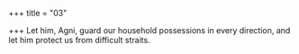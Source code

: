 +++
title = "03"

+++
Let him, Agni, guard our household possessions in every direction, and let him protect us from difficult straits.